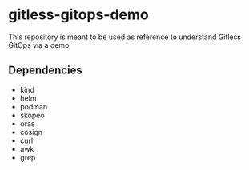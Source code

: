 # gitless-gitops-demo
This repository is meant to be used as reference to understand Gitless GitOps via a demo

## Dependencies

- kind
- helm
- podman
- skopeo
- oras
- cosign
- curl
- awk
- grep